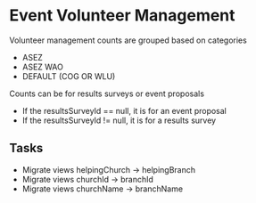 # Event Volunteer Management

Volunteer management counts are grouped based on categories

- ASEZ
- ASEZ WAO
- DEFAULT (COG OR WLU)

Counts can be for results surveys or event proposals

- If the resultsSurveyId == null, it is for an event proposal
- If the resultsSurveyId != null, it is for a results survey

## Tasks

- Migrate views helpingChurch -> helpingBranch
- Migrate views churchId -> branchId
- Migrate views churchName -> branchName
